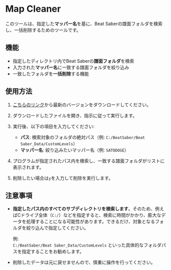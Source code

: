 # Map Cleaner

このツールは、指定した**マッパー名**を基に、Beat Saberの譜面フォルダを検索し、一括削除するためのツールです。

## 機能

- 指定したディレクトリ内でBeat Saberの**譜面フォルダ**を検索
- 入力された**マッパー名**に一致する譜面フォルダを絞り込み
- 一致したフォルダを**一括削除**する機能

## 使用方法

1. [こちらのリンク](https://github.com/SatoDoge/ClearMapper/releases/latest)から最新のバージョンをダウンロードしてください。
2. ダウンロードしたファイルを開き、指示に従って実行します。
3. 実行後、以下の項目を入力してください:
   - **パス**: 検索対象のフォルダの絶対パス（例: `C:/BeatSaber/Beat Saber_Data/CustomLevels`）
   - **マッパー名**: 絞り込みたいマッパー名（例: `SATODOGE`）

4. プログラムが指定されたパス内を検索し、一致する譜面フォルダがリストに表示されます。
5. 削除したい場合は`y`を入力して削除を実行します。

## 注意事項

- **指定したパス内のすべてのサブディレクトリを検索します**。そのため、例えばCドライブ全体（`C:/`）などを指定すると、検索に時間がかかり、膨大なデータを処理することになる可能性があります。できるだけ、対象となるフォルダを絞り込んで指定してください。
  
  例:  
  `C:/BeatSaber/Beat Saber_Data/CustomLevels` といった具体的なフォルダパスを指定することをお勧めします。

- 削除したデータは元に戻せませんので、慎重に操作を行ってください。
